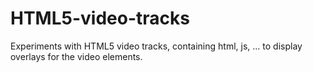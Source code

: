 HTML5-video-tracks
==================

Experiments with HTML5 video tracks, containing html, js, ... to display overlays for the video elements.
